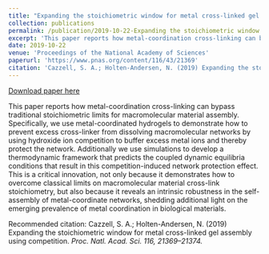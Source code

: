 ```yaml
---
title: "Expanding the stoichiometric window for metal cross-linked gel assembly using competition"
collection: publications
permalink: /publication/2019-10-22-Expanding the stoichiometric window for metal cross-linked gel assembly using competition
excerpt: 'This paper reports how metal-coordination cross-linking can bypass traditional stoichiometric limits for macromolecular material assembly. Specifically, we use metal-coordinated hydrogels to demonstrate how to prevent excess cross-linker from dissolving macromolecular networks by using hydroxide ion competition to buffer excess metal ions and thereby protect the network. Additionally we use simulations to develop a thermodynamic framework that predicts the coupled dynamic equilibria conditions that result in this competition-induced network protection effect. This is a critical innovation, not only because it demonstrates how to overcome classical limits on macromolecular material cross-link stoichiometry, but also because it reveals an intrinsic robustness in the self-assembly of metal-coordinate networks, shedding additional light on the emerging prevalence of metal coordination in biological materials.'
date: 2019-10-22
venue: 'Proceedings of the National Academy of Sciences'
paperurl: 'https://www.pnas.org/content/116/43/21369'
citation: 'Cazzell, S. A.; Holten-Andersen, N. (2019) Expanding the stoichiometric window for metal cross-linked gel assembly using competition. <i>Proc. Natl. Acad. Sci.<i> 116, 21369–21374.'
---
```


<a href='https://www.pnas.org/content/116/43/21369'>Download paper here</a>

This paper reports how metal-coordination cross-linking can bypass traditional stoichiometric limits for macromolecular material assembly. Specifically, we use metal-coordinated hydrogels to demonstrate how to prevent excess cross-linker from dissolving macromolecular networks by using hydroxide ion competition to buffer excess metal ions and thereby protect the network. Additionally we use simulations to develop a thermodynamic framework that predicts the coupled dynamic equilibria conditions that result in this competition-induced network protection effect. This is a critical innovation, not only because it demonstrates how to overcome classical limits on macromolecular material cross-link stoichiometry, but also because it reveals an intrinsic robustness in the self-assembly of metal-coordinate networks, shedding additional light on the emerging prevalence of metal coordination in biological materials.

Recommended citation: Cazzell, S. A.; Holten-Andersen, N. (2019) Expanding the stoichiometric window for metal cross-linked gel assembly using competition. <i>Proc. Natl. Acad. Sci.<i> 116, 21369–21374.
